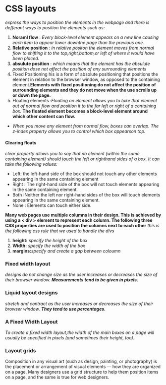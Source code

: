 # CSS layouts 
_express the ways to position the elements in the webpage and there is defferant ways to position the elements such as:_
1. **Noraml flow** : _Every block-level element appears on a new line causing each item to appear lower downthe page than the previous one._
2. **Relative position** : _in relative positon the element moves from normal flow to shifting it to the top,right,bottom,or left of where it would have been placed._
3. **absulute position** : _which means that the element has the absulute position dose not affect the position of any surrounding elements_
4. Fixed Positioning his is a form of absolute positioning that positions the element in relation to the browser window, as opposed to the containing element.**Elements with fixed positioning do not affect the position of surrounding elements and they do not move when the use scrolls up or down the page.**
5. Floating elements :_Floating an element allows you to take that element out of normal flow and position it to the far left or right of a containing box._ **The floated element becomes a block-level element around which other content can flow.**

+ _When you move any element from normal flow, boxes can overlap. The z-index property allows you to control which box appearson top._

#### Clearing floats
_clear property allows you to say that no element (within the same containing element) should touch the left or righthand sides of a box. It can take the following values:_
+ Left: the left-hand side of the box
should not touch any other
elements appearing in the same
containing element
+ Right : The right-hand side of the
box will not touch elements
appearing in the same containing
element. 
+ Both :Neither the left nor right-hand
sides of the box will touch
elements appearing in the same
containing element.
+ None : Elements can touch either side.

**Many web pages use multiple columns in their design. This is achieved by using a < div > element to represent each column. The following three CSS properties are used to position the columns next to each other**
_this is the following css rule that we used to handle the divs_
1. **height:** _specify the height of the box_
2. **Width:** _specify the width of the box_
3. **margins:**_specify and create a gap between coloumn_


### Fixed width layout
_designs do not change size as the user increases or decreases the size of their browser window. **Measurements tend to be given in pixels.**_

### Liquid layout designs
_stretch and contract as the user increases or decreases the size of their browser window. **They tend to use percentages.**_
### A Fixed Width Layout
_To create a fixed width layout,the width of the main boxes on a page will usually be specified in pixels (and sometimes their height, too)._
### Layout grids 
Composition in any visual art (such as design, painting, or photography)
is the placement or arrangement of visual elements — how they are
organized on a page. Many designers use a grid structure to help them
position items on a page, and the same is true for web designers.